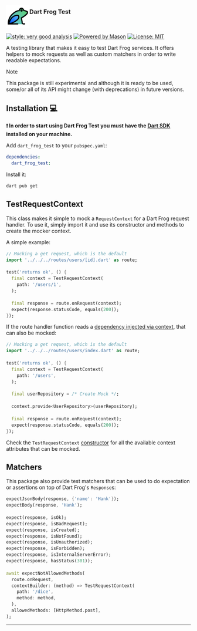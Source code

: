 [<img src="https://raw.githubusercontent.com/VeryGoodOpenSource/dart_frog/main/docs/static/img/dart_frog.png" align="left" height="63.5px" />](https://dartfrog.vgv.dev/)

### Dart Frog Test

<br clear="left"/>

[![style: very good analysis][very_good_analysis_badge]][very_good_analysis_link]
[![Powered by Mason](https://img.shields.io/endpoint?url=https%3A%2F%2Ftinyurl.com%2Fmason-badge)](https://github.com/felangel/mason)
[![License: MIT][license_badge]][license_link]

A testing library that makes it easy to test Dart Frog services. It offers helpers to mock requests as well as
custom matchers in order to write readable expectations.

> [!NOTE]
> This package is still experimental and although it is ready to be used, some/or all of its API
> might change (with deprecations) in future versions.

## Installation 💻

**❗ In order to start using Dart Frog Test you must have the [Dart SDK][dart_install_link] installed on your machine.**

Add `dart_frog_test` to your `pubspec.yaml`:

```yaml
dependencies:
  dart_frog_test:
```

Install it:

```sh
dart pub get
```

## TestRequestContext

This class makes it simple to mock a `RequestContext` for a Dart Frog request handler. To use it, simply import it
and use its constructor and methods to create the mocker context.

A simple example:

```dart
// Mocking a get request, which is the default
import '../../../routes/users/[id].dart' as route;

test('returns ok', () {
  final context = TestRequestContext(
    path: '/users/1',
  );

  final response = route.onRequest(context);
  expect(response.statusCode, equals(200));
});
```

If the route handler function reads a [dependency injected via context](https://dartfrog.vgv.dev/docs/basics/dependency-injection), that can also be mocked:

```dart
// Mocking a get request, which is the default
import '../../../routes/users/index.dart' as route;

test('returns ok', () {
  final context = TestRequestContext(
    path: '/users',
  );

  final userRepository = /* Create Mock */;

  context.provide<UserRepository>(userRepository);

  final response = route.onRequest(context);
  expect(response.statusCode, equals(200));
});
```

Check the `TestRequestContext` [constructor](https://pub.dev/documentation/dart_frog_test/latest/) for all the available context attributes that can be mocked.

## Matchers

This package also provide test matchers that can be used to do expectation or assertions on top of
Dart Frog's `Response`s:

```dart
expectJsonBody(response, {'name': 'Hank'});
expectBody(response, 'Hank');

expect(response, isOk);
expect(response, isBadRequest);
expect(response, isCreated);
expect(response, isNotFound);
expect(response, isUnauthorized);
expect(response, isForbidden);
expect(response, isInternalServerError);
expect(response, hasStatus(301));

await expectNotAllowedMethods(
  route.onRequest,
  contextBuilder: (method) => TestRequestContext(
    path: '/dice',
    method: method,
  ),
  allowedMethods: [HttpMethod.post],
);
```

---

[dart_install_link]: https://dart.dev/get-dart
[github_actions_link]: https://docs.github.com/en/actions/learn-github-actions
[license_badge]: https://img.shields.io/badge/license-MIT-blue.svg
[license_link]: https://opensource.org/licenses/MIT
[logo_black]: https://raw.githubusercontent.com/VGVentures/very_good_brand/main/styles/README/vgv_logo_black.png#gh-light-mode-only
[logo_white]: https://raw.githubusercontent.com/VGVentures/very_good_brand/main/styles/README/vgv_logo_white.png#gh-dark-mode-only
[mason_link]: https://github.com/felangel/mason
[very_good_analysis_badge]: https://img.shields.io/badge/style-very_good_analysis-B22C89.svg
[very_good_analysis_link]: https://pub.dev/packages/very_good_analysis
[very_good_coverage_link]: https://github.com/marketplace/actions/very-good-coverage
[very_good_ventures_link]: https://verygood.ventures
[very_good_ventures_link_light]: https://verygood.ventures#gh-light-mode-only
[very_good_ventures_link_dark]: https://verygood.ventures#gh-dark-mode-only
[very_good_workflows_link]: https://github.com/VeryGoodOpenSource/very_good_workflows
